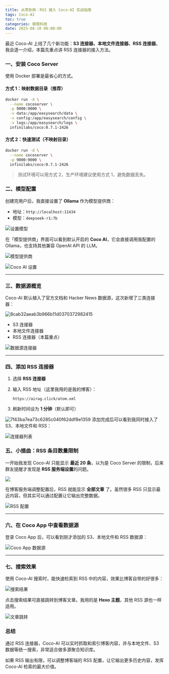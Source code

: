 ```yaml
---
title: 从零到用：RSS 接入 Coco-AI 实战指南
tags: Coco-AI
toc: true
categories: 极限科技
date: 2025-08-10 00:00:00
---
```


最近 Coco-AI 上线了几个新功能：**S3 连接器、本地文件连接器、RSS 连接器**。我会逐一介绍，本篇先重点讲 RSS 连接器的接入方法。

### 一、安装 Coco Server

使用 Docker 部署是最省心的方式。

#### 方式 1：映射数据目录（推荐）

```bash
docker run -d \
  --name cocoserver \
  -p 9000:9000 \
  -v data:/app/easysearch/data \
  -v config:/app/easysearch/config \
  -v logs:/app/easysearch/logs \
  infinilabs/coco:0.7.1-2426
```

<!-- more -->

#### 方式 2：快速测试（不映射目录）

```bash
docker run -d \
  --name cocoserver \
  -p 9000:9000 \
  infinilabs/coco:0.7.1-2426
```

> 测试环境可以用方式 2，生产环境建议使用方式 1，避免数据丢失。

### 二、模型配置

创建完用户后，我直接设置了 **Ollama** 作为模型提供商：

- 地址：`http://localhost:11434`
- 模型：`deepseek-r1:7b`

![设置模型](https://raw.githubusercontent.com/cloudsmithy/picgo-imh/master/35d9bf40d93482edcfd1cac26bd0f557.png)

在「模型提供商」界面可以看到默认开启的 **Coco AI**，它会直接调用我配置的 Ollama，也支持其他兼容 OpenAI API 的 LLM。

![模型提供商](https://raw.githubusercontent.com/cloudsmithy/picgo-imh/master/b84c85218a471729a646fc47bc899838.png)

![Coco AI 设置](https://raw.githubusercontent.com/cloudsmithy/picgo-imh/master/b86711e540165b68ad9f77f5c9f7e4c7.png)

---

### 三、数据源概览

Coco-AI 默认植入了官方文档和 Hacker News 数据源，这次新增了三类连接器：

![8cab32aeab3b966b11d0370372982415](https://raw.githubusercontent.com/cloudsmithy/picgo-imh/master/8cab32aeab3b966b11d0370372982415.png)

- S3 连接器
- 本地文件连接器
- RSS 连接器（本篇重点）

![数据源连接器](https://raw.githubusercontent.com/cloudsmithy/picgo-imh/master/45419dc868e753402576504aedb4be6f.png)

---

### 四、添加 RSS 连接器

1. 选择 **RSS 连接器**
2. 输入 RSS 地址（这里我用的是我的博客）：

   ```
   https://airag.click/atom.xml
   ```

3. 刷新时间设为 **1 分钟**（默认即可）

![7f43ba7ea73c6285c040f62ddf8e1359](https://raw.githubusercontent.com/cloudsmithy/picgo-imh/master/7f43ba7ea73c6285c040f62ddf8e1359.png)
添加完成后可以看到我同时接入了 S3、本地文件和 RSS：

![连接器列表](https://raw.githubusercontent.com/cloudsmithy/picgo-imh/master/1d685c561ee0ea233fcf8f92846d5c99.png)

### 五、小插曲：RSS 条目数量限制

一开始我发现 Coco-AI 只能显示 **最近 20 条**，以为是 Coco Server 的限制，后来群友提醒才发现是 **RSS 服务端设置**的问题。

![](https://raw.githubusercontent.com/cloudsmithy/picgo-imh/master/image-20250810105815147.png)

在博客服务端调整配置后，RSS 就能显示 **全部文章** 了。虽然很多 RSS 只显示最近内容，但其实可以通过配置让它输出完整数据。

![RSS 配置](https://raw.githubusercontent.com/cloudsmithy/picgo-imh/master/0e9471843e2c4a95330c9561a3a79a50.png)

---

### 六、在 Coco App 中查看数据源

登录 Coco App 后，可以看到刚才添加的 S3、本地文件和 RSS 数据源：

![Coco App 数据源](https://raw.githubusercontent.com/cloudsmithy/picgo-imh/master/facdce6af59da887be3227b663e2eae9.png)

---

### 七、搜索效果

使用 Coco-AI 搜索时，能快速检索到 RSS 中的内容，效果比博客自带的好很多：

![搜索结果](https://raw.githubusercontent.com/cloudsmithy/picgo-imh/master/3ce7b0de664342b561aa051a85090b05.png)

点击搜索结果可直接跳转到博客文章。我用的是 **Hexo 主题**，其他 RSS 源也一样适用。

![文章跳转](https://raw.githubusercontent.com/cloudsmithy/picgo-imh/master/image-20250810105446450.png)

### 总结

通过 RSS 连接器，Coco-AI 可以实时抓取和索引博客内容，并与本地文件、S3 数据等统一搜索，非常适合做多源聚合知识库。

如果 RSS 输出有限，可以调整博客端的 RSS 配置，让它输出更多历史内容，发挥 Coco-AI 检索的最大价值。
